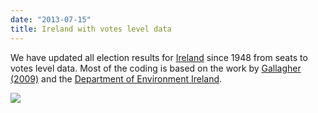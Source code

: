 ```yaml
---
date: "2013-07-15"
title: Ireland with votes level data
---
```


We have updated all election results for [Ireland](http://dev.parlgov.org/data/irl/) since 1948 from seats to votes level data. Most of the coding is based on the work by [Gallagher (2009)](http://dev.parlgov.org/documentation/data_sources/#gall09) and the [Department of Environment Ireland](http://www.environ.ie/en/LocalGovernment/Voting/NationalElections/).

![](/images/parliament-germany.jpg)
